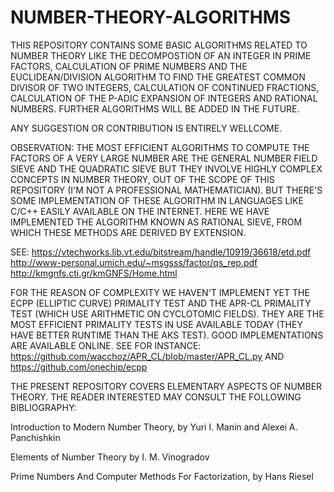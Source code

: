 # NUMBER-THEORY-ALGORITHMS
THIS REPOSITORY CONTAINS SOME BASIC ALGORITHMS RELATED TO NUMBER THEORY LIKE THE DECOMPOSTION OF AN INTEGER IN PRIME FACTORS, CALCULATION OF PRIME NUMBERS AND THE EUCLIDEAN/DIVISION ALGORITHM TO FIND THE GREATEST COMMON DIVISOR OF TWO INTEGERS, CALCULATION OF CONTINUED FRACTIONS, CALCULATION OF THE P-ADIC EXPANSION OF INTEGERS AND RATIONAL NUMBERS. FURTHER ALGORITHMS WILL BE ADDED IN THE FUTURE.

ANY SUGGESTION OR CONTRIBUTION IS ENTIRELY WELLCOME.


OBSERVATION: THE MOST EFFICIENT ALGORITHMS TO COMPUTE THE FACTORS OF A VERY LARGE NUMBER ARE THE GENERAL NUMBER FIELD  SIEVE AND THE QUADRATIC SIEVE BUT THEY INVOLVE HIGHLY COMPLEX CONCEPTS IN NUMBER THEORY, OUT OF THE SCOPE OF THIS REPOSITORY (I'M NOT A PROFESSIONAL MATHEMATICIAN). BUT THERE'S SOME IMPLEMENTATION OF THESE ALGORITHM IN LANGUAGES LIKE C/C++ EASILY AVAILABLE ON THE INTERNET. HERE WE HAVE IMPLEMENTED THE ALGORITHM KNOWN AS RATIONAL SIEVE, FROM WHICH THESE METHODS ARE DERIVED BY EXTENSION.


SEE: https://vtechworks.lib.vt.edu/bitstream/handle/10919/36618/etd.pdf
http://www-personal.umich.edu/~msgsss/factor/qs_rep.pdf
http://kmgnfs.cti.gr/kmGNFS/Home.html


FOR THE REASON OF COMPLEXITY WE HAVEN'T IMPLEMENT YET THE ECPP (ELLIPTIC CURVE) PRIMALITY TEST AND THE APR-CL PRIMALITY TEST (WHICH USE ARITHMETIC ON CYCLOTOMIC FIELDS). THEY ARE THE MOST EFFICIENT PRIMALITY TESTS IN USE AVAILABLE TODAY (THEY HAVE BETTER RUNTIME THAN THE AKS TEST). GOOD IMPLEMENTATIONS ARE AVAILABLE ONLINE. SEE FOR INSTANCE: https://github.com/wacchoz/APR_CL/blob/master/APR_CL.py AND  https://github.com/onechip/ecpp



THE PRESENT REPOSITORY COVERS ELEMENTARY ASPECTS OF NUMBER THEORY. THE READER INTERESTED MAY CONSULT THE FOLLOWING BIBLIOGRAPHY: 

Introduction to Modern Number Theory, by Yuri I. Manin and Alexei A. Panchishkin

Elements of Number Theory by I. M. Vinogradov

Prime Numbers And Computer Methods For Factorization, by Hans Riesel
